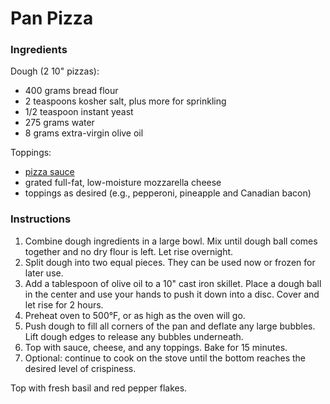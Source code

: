 # Pan Pizza

### Ingredients

Dough (2 10" pizzas):
- 400 grams bread flour
- 2 teaspoons kosher salt, plus more for sprinkling
- 1/2 teaspoon instant yeast
- 275 grams water
- 8 grams extra-virgin olive oil

Toppings:
- [pizza sauce](pizza-sauce.md)
- grated full-fat, low-moisture mozzarella cheese
- toppings as desired (e.g., pepperoni, pineapple and Canadian bacon)

### Instructions

1. Combine dough ingredients in a large bowl. Mix until dough ball comes together and no dry flour is left. Let rise overnight.
2. Split dough into two equal pieces. They can be used now or frozen for later use.
3. Add a tablespoon of olive oil to a 10" cast iron skillet. Place a dough ball in the center and use your hands to push it down into a disc. Cover and let rise for 2 hours.
4. Preheat oven to 500&deg;F, or as high as the oven will go.
5. Push dough to fill all corners of the pan and deflate any large bubbles. Lift dough edges to release any bubbles underneath.
6. Top with sauce, cheese, and any toppings. Bake for 15 minutes.
7. Optional: continue to cook on the stove until the bottom reaches the desired level of crispiness.

Top with fresh basil and red pepper flakes.
